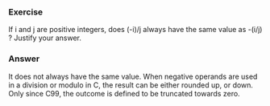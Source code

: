 ### Exercise

If i and j are positive integers, does (-i)/j always have the same value as -(i/j) ? Justify your answer.

### Answer

It does not always have the same value. When negative operands are used in a division or modulo in C, the result can be either rounded up, or down. Only since C99, the outcome is defined to be truncated towards zero.
